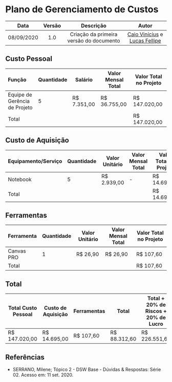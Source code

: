 # Plano de Gerenciamento de Custos

|    Data    | Versão |                Descrição                |                     Autor                     |
| :--------: | :----: | :-------------------------------------: | :-------------------------------------------: |
| 08/09/2020 |  1.0   | Criação da primeira versão do documento | [Caio Vinícius](https://github.com/caiovfernandes) e [Lucas Fellipe](https://github.com/lucasfcm9)|



## Custo Pessoal

| Função                        | Quantidade | Salário     | Valor Mensal Total | Valor Total no Projeto |
| :---------------------------- | ---------- | ----------- | ------------------ | ---------------------- |
| Equipe de Gerência de Projeto | 5          | R$ 7.351,00 | R$ 36.755,00      | R$ 147.020,00           |
| Total                         |            |             |                    | R$ 147.020,00           |



## Custo de Aquisição

| Equipamento/Serviço | Quantidade | Valor Unitário | Valor Mensal Total | Valor Total no Projeto |
| :------------------ | ---------- | -------------- | ------------------ | ---------------------- |
| Notebook            | 5          | R$ 2.939,00    | -                  | R$ 14.695,00           |
| Total               |            |                |                    | R$ 14.695,00           |



## Ferramentas

| Ferramenta | Quantidade | Valor Unitário | Valor Mensal Total | Valor Total no Projeto |
| :--------- | ---------- | -------------- | ------------------ | ---------------------- |
| Canvas PRO | 1          | R$ 26,90       | R$ 26,90         | R$ 107,60              |
| Total      |            |                |                    | R$ 107,60              |



## Total 

| Total Custo Pessoal | Custo de Aquisição | Ferramentas | Total        | Total + 20% de Riscos + 20% de Lucro |
| ------------------- | ------------------ | ----------- | ------------ | ------------------------------------ |
| R$ 147.020,00        | R$ 14.695,00       | R$ 107,60   | R$ 88.312,60 | R$ 226.551,64                       |

## Referências

- SERRANO, Milene; Tópico 2 - DSW Base - Dúvidas & Respostas: Série 02. Acesso em: 11 set. 2020.

